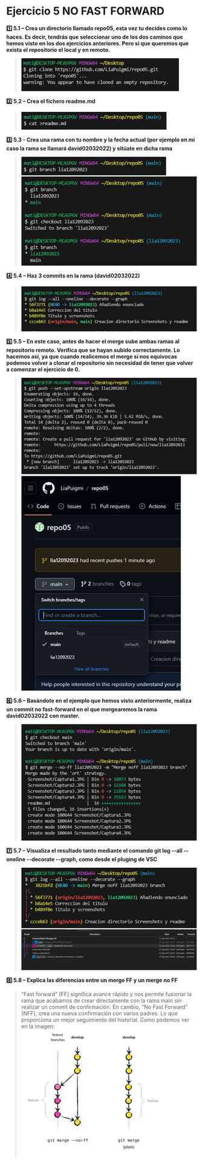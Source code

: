 # Ejercicio 5 NO FAST FORWARD  
**:one: 5.1 – Crea un directorio llamado repo05, esta vez tu decides como lo haces. Es decir, tendrás que seleccionar uno de los dos caminos que hemos visto en los dos ejercicios anteriores. Pero si que queremos que exista el repositorio el local y en remoto.** 
>![Alt text](./Screenshot/Captura1.JPG)  

**:two: 5.2 – Crea el fichero readme.md**  
>![Alt text](./Screenshot/Captura2.JPG)  

**:three: 5.3 - Crea una rama con tu nombre y la fecha actual (por ejemplo en mi caso la rama se llamará david02032022) y sitúate en dicha rama**  
>![Alt text](./Screenshot/Captura3.JPG)  
![Alt text](./Screenshot/Captura4.JPG)  

**:four: 5.4 – Haz 3 commits en la rama (david02032022)**  
>![Alt text](./Screenshot/Captura5.JPG)  

**:five: 5.5 – En este caso, antes de hacer el merge sube ambas ramas al repositorio remoto. Verifica que se hayan subido correctamente. Lo hacemos así, ya que cuando realicemos el merge si nos equivocas podemos volver a clonar el repositorio sin necesidad de tener que volver a comenzar el ejercicio de 0.**  
>![Alt text](./Screenshot/Captura6.JPG)  
![Alt text](./Screenshot/Captura7.JPG)  

**:six: 5.6 – Basándote en el ejemplo que hemos visto anteriormente, realiza un commit no fast-forward en el que mergearemos la rama david02032022 con master.**  
>![Alt text](./Screenshot/Captura8.JPG)  

**:seven: 5.7 – Visualiza el resultado tanto mediante el comando git log --all --oneline --decorate --graph, como desde el pluging de VSC**  
>![Alt text](./Screenshot/Captura9.JPG)  
![Alt text](./Screenshot/Captura10.JPG)  

**:eight: 5.8 – Explica las diferencias entre un merge FF y un merge no FF**  
>“Fast forward” (FF) significa avance rápido y nos permite fusionar la rama que acabamos de crear directamente con la rama main sin realizar un commit de confirmación. En cambio, “No Fast Forward” (NFF), crea una nueva confirmación con varios padres. Lo que proporciona un mejor seguimiento del historial. Como podemos ver en la imagen:  
![Alt text](./Screenshot/Captura11.JPG)  